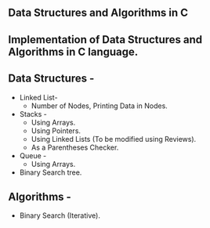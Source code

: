## Data Structures and Algorithms in C

## Implementation of Data Structures and Algorithms in C language.

##  Data Structures -
  * Linked List-
    * Number of Nodes, Printing Data in Nodes.
  * Stacks -
    * Using Arrays.
    * Using Pointers.
    * Using Linked Lists (To be modified using Reviews).
    * As a Parentheses Checker.
  * Queue -
    * Using Arrays.
  * Binary Search tree.
  
## Algorithms -
 * Binary Search (Iterative).
